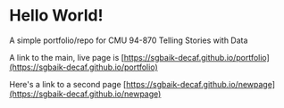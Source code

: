 # Hello World!
A simple portfolio/repo for CMU 94-870 Telling Stories with Data

A link to the main, live page is [https://sgbaik-decaf.github.io/portfolio](https://sgbaik-decaf.github.io/portfolio)

Here's a link to a second page [https://sgbaik-decaf.github.io/newpage](https://sgbaik-decaf.github.io/newpage)
